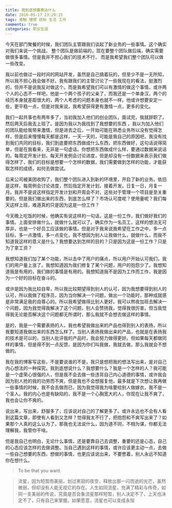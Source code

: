 ```yaml
---
title: 我到底想要表达什么
date: 2016-05-17 23:29:15
tags: 感触 理想 目标 生活 工作
comments: true
categories: 职业生涯
---
```

今天在部门聚餐的时候，我们团队主管跟我们谈起了新业务的一些事情。这个确实对我们来说一个挑战，
整个团队是做前端的，现在要整个团队做后端，确实需要做很多事情。但是我并不担心我们的技术不行，
而是我希望我们整个团队可以做一些改变。    

我以前也做过一段时间的网站开发，虽然是自己搞着玩的，但至少不是一无所知，所以我不担心我会做不好。我有跟我们的主管讨论了一些我现在的看法，挺激烈的，但并不是说我反对做这个。而是我希望我们可以有激情的做这个事情，或许两个人的心态不一样吧，他是一个两个孩子的父亲了，而我还是一个单身汉，两个的经历本身就差距很大的，两个人考虑的问题本身也就不一样。他或许想要安定一些，更平稳一点，但是对我来说，我希望获得更有激情一点，更多的变化。

我们一起共事也有两年多了，当初我加入他们的创业团队，面试完，我就辞职了，然后两天后我去上班了。是因为我以为我找到了我想要的东西 ，我以为加入他们的团队能给我带来激情，但是进去之后，一开始可能在熟悉业务所以没有觉得怎样，但是后来慢慢每天都是这样，一天一天的，可能是我自己的原因吧，我没有找到我们共同的目标，我们到底要把东西做成什么东西，把东西做好，这句话说得简单，但是在我看来，无非是一句虚话。你想把东西做成什么样，要通过数据来说话的。每周定开发计划，每天开发例会讨论进度，但是却没有一份数据来表示我们做得怎样了，我们的目标是想要一个怎样的数据，我们需要做到怎样的功能，才能获取怎样的成绩，如何去做尝试。

后来公司被美团收购了，我们整个团队进入到新的环境里，开启了新的业务。依旧是这样，每周例会讨论进度，然后指定开发计划，接着开发。日复一日，月复一月。我并不是说这样指定开发计划和开周会不对，这些对于管理一个项目是至关重要的。但是我们做出来的东西，到底怎么样了？市场认可度呢？使用量呢？我们每天这样上班，难道真的只是因为这是一份工作？

今天晚上吃饭的时候，他确实有说这样的一句话，这是一份工作，我们做好我们的事情。上面安排做什么，就做什么就可以了。确实作为一名员工，这样的想法无可厚非，也是一个好员工应该做的事情。但是对于我来说我希望在工作之中，多一点目标，多一点激情，多一点变化，我不想因为别人让我做什么，就做什么，而我不知道我这样的意义是什么？我想要达到怎样的目的？只是因为这是一份工作？只是为了拿工资？

我想知道我们加了某个功能，所以击中了用户的痛点，所以用户开始认可我们，我们的用户量上涨了。我想知道因为我们修复了某个问题，用户的抱怨少了。我想知道我是有用的，我们做的事情是有用的。我想知道我不是因为工作而工作，我是因为一个好的目标在奋斗的。

或许是因为我比较自卑，所以我比较期望得到别人的认可，因为我想要得到别人的认可，所以我做了程序员，因为当你解决一个问题，做出一个功能时，那种成就感是非常满足我的自尊心的。所以我希望做得比别人更好。我可以熬夜加班去解决一个问题，因为我觉得我解决了这个问题，别人会赞扬我，觉得我很厉害。但当我觉得我无论能否解决这个问题都无所谓时，那么我就不会想去做这样的事情。

是的，我是一个需要表扬的人，我也希望我做出来的产品也得到别人的表扬，所以我要知道我做出来的东西怎么样了。当别人表扬我做出来的产品，也就是在表扬我的技术是可以的，当别人批评我的产品时，我会努力做得更好。但如果每天都做同样的事情，但是得不到一点反馈，是因为你们叫我做，我就去做，那么我就会不想做的。

我在我的博客写这些，不是要说谁的不是，我只是想把我的想法写出来，是对自己内心想法的一种探究。我到底想说什么？我想要什么？我是一个怎样的人？我可能是一个虚荣心很强的人，但是我不会去做一些违背自己内心道德的事情，或许我会因为别人抢的我的功劳而不爽，但是我也不会想报复他，最多就是下次想让我再做一些事情的时候，我不会去做而已，因为我觉得我为啥要给别人做嫁衣，我不是一个圣人。我的内心也是有缺陷的，我不是一个心胸宽大的人，你现在让我不爽了，我也会让你不爽的。

说出来，写出来，舒服多了，应该说对自己的了解更多了。或许永远也不会有人看到这篇文章，即使有人看到又怎样？觉得我太不行了，把抱怨和不爽写出来了？如果那个人真的这么认为了，那我也无法说什么，因为道不同，不相为谋，你都无法理解我，我管你干啥。

但是我自己也明白，无论什么事情，还是要靠自己去调整，重要的还是心态，自己的心态应该怎样的去做调整。当自己遇到这样的事情，或许应该更主动一点，去做一些自己想要的东西，想做的事情，也更应该说出来，不要憋着，别人永远不知道你在想什么。

>To be that you want.

>流星，因为短暂而美丽，划过黑寂的夜空，释放出那一闪而逝的光芒，虽然微弱，但却没有人能无视它的存在。人生如同流星，充满了精彩与传奇，如同一支美丽的传说，究竟是否会象流星那样短暂，别人决定不了，上天也决定不了，只有自己来掌握。如果愿意，流星也可以变成永恒

